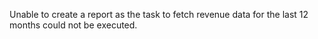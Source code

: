 Unable to create a report as the task to fetch revenue data for the last 12 months could not be executed.